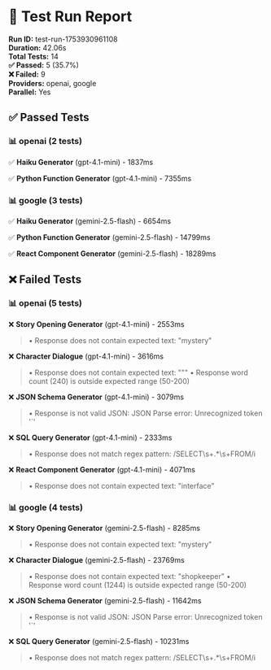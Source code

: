 # 🤖 Test Run Report

**Run ID:** test-run-1753930961108  
**Duration:** 42.06s  
**Total Tests:** 14  
**✅ Passed:** 5 (35.7%)  
**❌ Failed:** 9  
**Providers:** openai, google  
**Parallel:** Yes  

## ✅ Passed Tests

### 📊 openai (2 tests)

✅ **Haiku Generator** (gpt-4.1-mini) - 1837ms

✅ **Python Function Generator** (gpt-4.1-mini) - 7355ms

### 📊 google (3 tests)

✅ **Haiku Generator** (gemini-2.5-flash) - 6654ms

✅ **Python Function Generator** (gemini-2.5-flash) - 14799ms

✅ **React Component Generator** (gemini-2.5-flash) - 18289ms

## ❌ Failed Tests

### 📊 openai (5 tests)

❌ **Story Opening Generator** (gpt-4.1-mini) - 2553ms
   > • Response does not contain expected text: "mystery"

❌ **Character Dialogue** (gpt-4.1-mini) - 3616ms
   > • Response does not contain expected text: """
   > • Response word count (240) is outside expected range (50-200)

❌ **JSON Schema Generator** (gpt-4.1-mini) - 3079ms
   > • Response is not valid JSON: JSON Parse error: Unrecognized token '`'

❌ **SQL Query Generator** (gpt-4.1-mini) - 2333ms
   > • Response does not match regex pattern: /SELECT\s+.*\s+FROM/i

❌ **React Component Generator** (gpt-4.1-mini) - 4071ms
   > • Response does not contain expected text: "interface"

### 📊 google (4 tests)

❌ **Story Opening Generator** (gemini-2.5-flash) - 8285ms
   > • Response does not contain expected text: "mystery"

❌ **Character Dialogue** (gemini-2.5-flash) - 23769ms
   > • Response does not contain expected text: "shopkeeper"
   > • Response word count (1244) is outside expected range (50-200)

❌ **JSON Schema Generator** (gemini-2.5-flash) - 11642ms
   > • Response is not valid JSON: JSON Parse error: Unrecognized token '`'

❌ **SQL Query Generator** (gemini-2.5-flash) - 10231ms
   > • Response does not match regex pattern: /SELECT\s+.*\s+FROM/i

